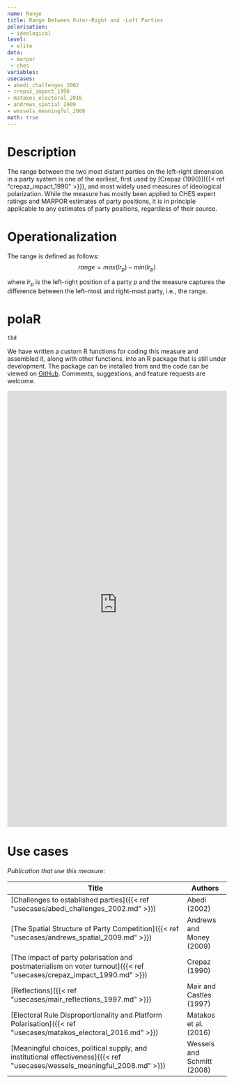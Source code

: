 ```yaml
---
name: Range
title: Range Between Outer-Right and -Left Parties
polarisation:
 - ideological
level: 
 - elite
data: 
 - marpor
 - ches
variables: 
usecases:
- abedi_challenges_2002
- crepaz_impact_1990
- matakos_electoral_2016
- andrews_spatial_2009
- wessels_meaningful_2008
math: true
---
```

# Description
The range between the two most distant parties on the left-right dimension in a party system is one of the earliest, first used by [Crepaz (1990)]({{< ref "crepaz_impact_1990" >}}), and most widely used measures of ideological polarization. While the measure has mostly been applied to CHES expert ratings and MARPOR estimates of party positions, it is in principle applicable to any estimates of party positions, regardless of their source.

# Operationalization
The range is defined as follows:
$$range = max(lr_p)-min(lr_p)$$

where $lr_p$ is the left-right position of a party $p$ and the measure captures the difference between the left-most and right-most party, i.e., the range.

# polaR
```r
tbd
```
We have written a custom R functions for coding this measure and assembled it, along with other functions, into an R package that is still under development. The package can be installed from and the code can be viewed on [GitHub](https://github.com/felixgruenewald/polref). Comments, suggestions, and feature requests are welcome.

<iframe src="https://felixgruenewald.shinyapps.io/polarapp/?dataset=cses&measure=ind_range"
    frameborder="0"
    scrolling="yes" 
    style="overflow:hidden;width:100%" 
    height="1000" 
    width="100%"></iframe>

# Use cases
_Publication that use this measure:_

| Title                                                                                                          | Authors                    |
| -------------------------------------------------------------------------------------------------------------- | -------------------------- |
| [Challenges to established parties]({{< ref "usecases/abedi_challenges_2002.md" >}})                                       | Abedi (2002)               |
| [The Spatial Structure of Party Competition]({{< ref "usecases/andrews_spatial_2009.md" >}})                               | Andrews and Money (2009)   |
| [The impact of party polarisation and postmaterialism on voter turnout]({{< ref "usecases/crepaz_impact_1990.md" >}})      | Crepaz (1990)              |
| [Reflections]({{< ref "usecases/mair_reflections_1997.md" >}})                                                             | Mair and Castles (1997)    |
| [Electoral Rule Disproportionality and Platform Polarisation]({{< ref "usecases/matakos_electoral_2016.md" >}})            | Matakos et al. (2016)      |
| [Meaningful choices, political supply, and institutional effectiveness]({{< ref "usecases/wessels_meaningful_2008.md" >}}) | Wessels and Schmitt (2008) |

